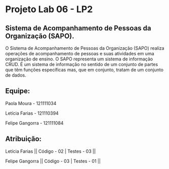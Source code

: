 ﻿# Projeto Lab 06 -  LP2

## Sistema de Acompanhamento de Pessoas da Organização (SAPO).

O Sistema de Acompanhamento de Pessoas da Organização (SAPO) realiza operações de acompanhamento de pessoas e suas atividades em uma organização de ensino. O SAPO representa um sistema de informação CRUD. É um sistema de informação no sentido de um conjunto de partes que têm funções específicas mas, que em conjunto, tratam de um conjunto de dados.

## Equipe:

Paola Moura - 121111034

Letícia Farias - 121110394

Felipe Gangorra - 121111084


## Atribuição:

Letícia Farias  || Código - 02 | Testes - 03 ||

Felipe Gangorra || Código - 03 | Testes - 01 ||
